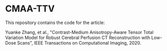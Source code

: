 # CMAA-TTV
This repository contains the code for the article:

Yuanke Zhang, et al., "Contrast-Medium Anisotropy-Aware Tensor Total Variation Model for Robust Cerebral Perfusion CT Reconstruction with Low-Dose Scans", IEEE Transactions on Computational Imaging, 2020.
